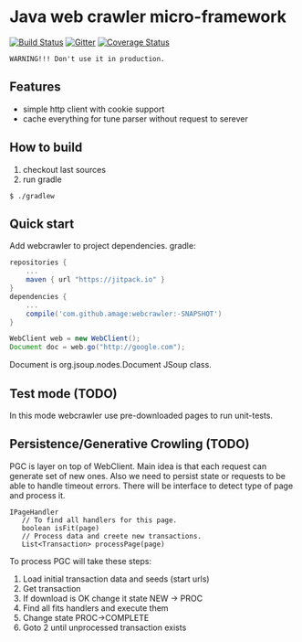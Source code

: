 # Java web crawler micro-framework

[![Build Status](https://travis-ci.org/amage/webcrawler.svg?branch=master)](https://travis-ci.org/amage/webcrawler)
[![Gitter](https://badges.gitter.im/amage/webcrawler.svg)](https://gitter.im/amage/webcrawler?utm_source=badge&utm_medium=badge&utm_campaign=pr-badge)
[![Coverage Status](https://coveralls.io/repos/github/amage/webcrawler/badge.svg?branch=master)](https://coveralls.io/github/amage/webcrawler?branch=master)

``` WARNING!!! Don't use it in production. ```


## Features

* simple http client with cookie support
* cache everything for tune parser without request to serever

## How to build

1. checkout last sources
2. run gradle

```
$ ./gradlew
```

## Quick start
Add webcrawler to project dependencies.
gradle:
```groovy
repositories {
    ...
    maven { url "https://jitpack.io" }
}
dependencies {
    ...
    compile('com.github.amage:webcrawler:-SNAPSHOT')
}
```

```java
WebClient web = new WebClient();
Document doc = web.go("http://google.com");
```
Document is org.jsoup.nodes.Document JSoup class.

## Test mode (TODO)

In this mode webcrawler use pre-downloaded pages to run unit-tests.

## Persistence/Generative Crowling (TODO)

PGC is layer on top of WebClient. Main idea is that each request can generate set of new ones. Also we need to persist state or requests to be able to handle timeout errors.
There will be interface to detect type of page and process it.
```
IPageHandler
   // To find all handlers for this page.
   boolean isFit(page)
   // Process data and creete new transactions.
   List<Transaction> processPage(page)
```

To process PGC will take these steps:

1. Load initial transaction data and seeds (start urls)
2. Get transaction
3. If download is OK change it state NEW -> PROC
4. Find all fits handlers and execute them
5. Change state PROC->COMPLETE
6. Goto 2 until unprocessed transaction exists
   
